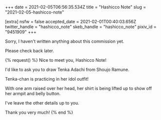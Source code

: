 +++
date = 2021-02-05T06:56:35.534Z
title = "Hashicco Note"
slug = "2021-02-05-hashicco-note"

[extra]
nsfw = false
accepted_date = 2021-02-01T00:40:03.656Z
twitter_handle = "hashicco_note"
skeb_handle = "hashicco_note"
pixiv_id = "9451909"
+++

Sorry, I haven't written anything about this commission yet.

Please check back later.

{% request() %}
Nice to meet you, Hashicco Note!

I'd like to ask you to draw Tenka Adachi from Shoujo Ramune.

Tenka-chan is practicing in her idol outfit!

With one arm raised over her head, her shirt is being lifted up to show off her armpit and belly button.

I've leave the other details up to you.

Thank you very much!
{% end %}
